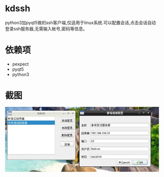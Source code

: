 # kdssh
python3加pyqt5做的ssh客户端,仅适用于linux系统.可以配置会话,点击会话自动登录ssh服务器,无需输入帐号,密码等信息。

# 依赖项
- pexpect
- pyqt5
- python3

# 截图
![kdssh_screenshot](https://github.com/bkdwei/kdssh/blob/master/doc/kdssh_screenshot.png.jpg "截图")
